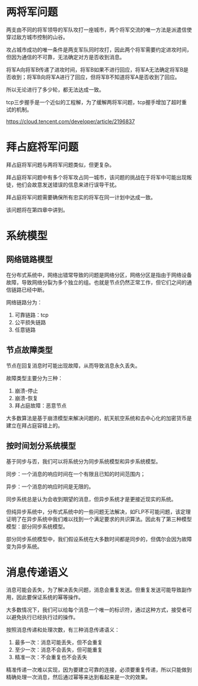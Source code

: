 # 两将军问题

两支由不同的将军领导的军队攻打一座城市，两个将军交流的唯一方法是派遣信使穿过敌方城市控制的山谷。

攻占城市成功的唯一条件是两支军队同时攻打，因此两个将军需要约定进攻时间，但因为通信的不可靠，无法确定对方是否收到消息。

将军A向将军B传递了进攻时间，将军B如果不进行回应，将军A无法确定将军B是否收到；将军B向将军A进行了回应，但将军B不知道将军A是否收到了回应。

所以无论进行了多少轮，都无法达成一致。

tcp三步握手是一个近似的工程解，为了缓解两将军问题，tcp握手增加了超时重试的机制。

https://cloud.tencent.com/developer/article/2196837

# 拜占庭将军问题

拜占庭将军问题与两将军问题类似，但更复杂。

拜占庭将军问题中有多个将军攻占同一城市，该问题的挑战在于将军中可能出现叛徒，他们会故意发送错误的信息来进行误导干扰。

拜占庭将军问题需要确保所有忠实的将军在同一计划中达成一致。

该问题将在第四章中讲到。

# 系统模型

## 网络链路模型

在分布式系统中，网络出错常导致的问题是网络分区，网络分区是指由于网络设备故障，导致网络分裂为多个独立的组。也就是节点仍然正常工作，但它们之间的通信链路已经中断。

网络链路分为：

1. 可靠链路：tcp
2. 公平损失链路
3. 任意链路

## 节点故障类型

节点在回复消息时可能出现故障，从而导致消息永久丢失。

故障类型主要分为三种：

1. 崩溃-停止
2. 崩溃-恢复
3. 拜占庭故障：恶意节点

大多数算法是基于崩溃模型来解决问题的，航天航空系统和去中心化的加密货币是建立在拜占庭容错上的。

## 按时间划分系统模型

基于同步与否，我们可以将系统分为同步系统模型和异步系统模型。

同步：一个消息的响应时间在一个有限且已知的时间范围内；

异步：一个消息的响应时间是无限的。

同步系统总是认为会收到期望的消息，但异步系统才是更接近现实的系统。

但纯异步系统中，分布式系统中的一些问题无法解决，如FLP不可能问题，该定理证明了在异步系统中我们难以找到一个满足要求的共识算法。因此有了第三种模型模型：部分同步系统模型。

部分同步系统模型中，我们假设系统在大多数时间都是同步的，但偶尔会因为故障变为异步系统。

# 消息传递语义

消息可能会丢失，为了解决丢失问题，消息会重复发送。但重复发送可能导致副作用，因此要保证系统的幂等操作。

大多数情况下，我们可以给每个消息一个唯一的标识符，通过这种方式，接受者可以避免执行已经执行过的操作。

按照消息传递和处理次数，有三种消息传递语义：

1. 最多一次：消息可能丢失，但不会重复
2. 至少一次：消息不会丢失，但可能重复
3. 精准一次：不会重复也不会丢失

精准传递一次难以实现，因为要建立可靠的连接，必须要重复传递，所以只能做到精确处理一次消息，然后通过幂等来达到看起来是一次的效果。
